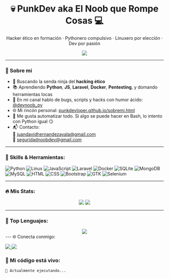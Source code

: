 <h1 align="center">💀 PunkDev aka El Noob que Rompe Cosas 💻</h1>
<p align="center">
  Hacker ético en formación · Pythonero compulsivo · Linuxero por elección · Dev por pasión
</p>

<div align="center">
  <img src="https://readme-typing-svg.herokuapp.com?color=F75C7E&center=true&vCenter=true&lines=🐍+Python+lover;💣+Exploit+apprentice;💻+Dev+Noob+since+forever;🚀+Aprendiendo+hasta+romperlo+todo" />
</div>

---

### 🧠 Sobre mí

- 🔭 Buscando la senda ninja del **hacking ético**  
- 📚 Aprendiendo **Python**, **JS**, **Laravel**, **Docker**, **Pentesting**, y domando herramientas locas  
- 🎥 En mi canal hablo de bugs, scripts y hacks con humor ácido: [@devnoob_py](https://www.youtube.com/@devnoob_py)  
- 🌐 Mi rincón personal: [punkdevloper.github.io/sobremi.html](https://punkdevloper.github.io/sobremi.html)  
- 🧩 Me gusta automatizar todo. Si algo se puede hacer en Bash, lo intento con Python igual 😏  
- 📬 Contacto:  
  📧 juandavidhernandezayala@gmail.com  
  📧 seguridadnoobdev@gmail.com  

---

### 🧩 Skills & Herramientas:

![Python](https://img.shields.io/badge/Python-3670A0?style=for-the-badge&logo=python&logoColor=fff)
![Linux](https://img.shields.io/badge/Linux-FCC624?style=for-the-badge&logo=linux&logoColor=000)
![JavaScript](https://img.shields.io/badge/JavaScript-F7DF1E?style=for-the-badge&logo=javascript&logoColor=000)
![Laravel](https://img.shields.io/badge/Laravel-FF2D20?style=for-the-badge&logo=laravel&logoColor=fff)
![Docker](https://img.shields.io/badge/Docker-2496ED?style=for-the-badge&logo=docker&logoColor=fff)
![SQLite](https://img.shields.io/badge/SQLite-07405E?style=for-the-badge&logo=sqlite&logoColor=fff)
![MongoDB](https://img.shields.io/badge/MongoDB-4EA94B?style=for-the-badge&logo=mongodb&logoColor=fff)
![MySQL](https://img.shields.io/badge/MySQL-005C84?style=for-the-badge&logo=mysql&logoColor=fff)
![HTML](https://img.shields.io/badge/HTML5-E34F26?style=for-the-badge&logo=html5&logoColor=fff)
![CSS](https://img.shields.io/badge/CSS3-1572B6?style=for-the-badge&logo=css3&logoColor=fff)
![Bootstrap](https://img.shields.io/badge/Bootstrap-563D7C?style=for-the-badge&logo=bootstrap&logoColor=fff)
![GTK](https://img.shields.io/badge/GTK-2C2C2C?style=for-the-badge&logo=gtk&logoColor=fff)
![Selenium](https://img.shields.io/badge/Selenium-43B02A?style=for-the-badge&logo=selenium&logoColor=fff)

---

### 🔥 Mis Stats:

<div align="center">
  <img src="https://github-readme-stats.vercel.app/api?username=punkdevloper&show_icons=true&theme=tokyonight&hide_border=true&title_color=F75C7E&icon_color=79ff97" />
  <img src="https://github-readme-streak-stats.herokuapp.com/?user=punkdevloper&theme=tokyonight&hide_border=true" />
</div>

---

### 🧠 Top Lenguajes:

<div align="center">
  <img src="https://github-readme-stats.vercel.app/api/top-langs/?username=punkdevloper&layout=compact&theme=tokyonight&hide_border=true" />
</div>
---
🌐 Conecta conmigo:
<p align="left"> <a href="https://linkedin.com/in/juan-david-hernandez-77072913a" target="_blank"> <img src="https://img.shields.io/badge/LinkedIn-blue?style=for-the-badge&logo=linkedin&logoColor=white" /> </a> <a href="https://www.youtube.com/@devnoob_py" target="_blank"> <img src="https://img.shields.io/badge/YouTube-red?style=for-the-badge&logo=youtube&logoColor=white" /> </a> </p>


### 🐍 Mi código está vivo:

```text
🐍 Actualmente ejecutando...


